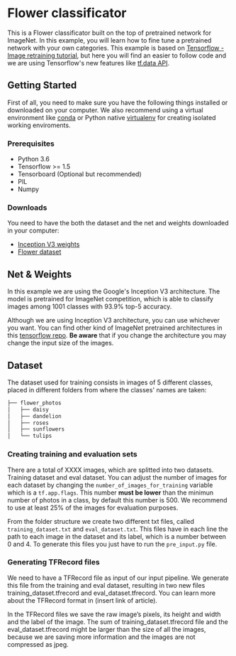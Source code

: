 # Flower classificator
This is a Flower classificator built on the top of pretrained network for ImageNet. In this example, you will learn how to fine tune a pretrained network with your own categories. This example is based on [Tensorflow - Image retraining tutorial](https://www.tensorflow.org/tutorials/image_retraining), but here you will find an easier to follow code and we are using Tensorflow's new features like [tf.data API](https://www.tensorflow.org/api_docs/python/tf/data).

## Getting Started
First of all, you need to make sure you have the following things installed or downloaded on your computer. We also recommend using a virtual environment like [conda](https://www.anaconda.com/) or Python native [virtualenv](https://virtualenv.pypa.io/en/stable/) for creating isolated working enviroments.

### Prerequisites
* Python 3.6
* Tensorflow >= 1.5
* Tensorboard (Optional but recommended)
* PIL
* Numpy

### Downloads
You need to have the both the dataset and the net and weights downloaded in your computer:
* [Inception V3 weights](http://download.tensorflow.org/models/inception_v3_2016_08_28.tar.gz)
* [Flower dataset](http://download.tensorflow.org/example_images/flower_photos.tgz)

## Net & Weights
In this example we are using the Google's Inception V3 architecture. The model is pretrained for ImageNet competition, which is able to classify images among 1001 classes with 93.9% top-5 accuracy.

Although we are using Inception V3 architecture, you can use whichever you want. You can find other kind of ImageNet pretrained architectures in this [tensorflow repo](https://github.com/tensorflow/models/tree/master/research/slim). **Be aware** that if you change the architecture you may change the input size of the images.

## Dataset
The dataset used for training consists in images of 5 different classes, placed in different folders from where the classes' names are taken:

```bash
├── flower_photos
│   ├── daisy
│   ├── dandelion
│   ├── roses
│   ├── sunflowers
│   └── tulips
```
### Creating training and evaluation sets
There are a total of XXXX images, which are splitted into two datasets. Training dataset and eval dataset. You can adjust the number of images for each dataset by changing the `number_of_images_for_training` variable which is a `tf.app.flags`. This number **must be lower** than the minimun number of photos in a class, by default this number is 500. We recommend to use at least 25% of the images for evaluation purposes.

From the folder structure we create two different txt files, called `training_dataset.txt` and `eval_dataset.txt`. This files have in each line the path to each image in the dataset and its label, which is a number between 0 and 4. To generate this files you just have to run the `pre_input.py` file.

### Generating TFRecord files
We need to have a TFRecord file as input of our input pipeline. We generate this file from the training and eval dataset, resulting in two new files training_dataset.tfrecord and eval_dataset.tfrecord. You can learn more about the TFRecord format in (insert link of article).

In the TFRecord files we save the raw image’s pixels, its height and width and the label of the image. The sum of training_dataset.tfrecord file and the eval_dataset.tfrecord might be larger than the size of all the images, because we are saving more information and the images are not compressed as jpeg.
